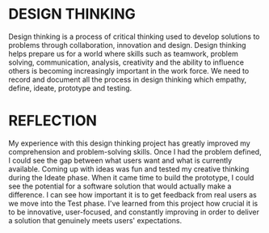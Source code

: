 # DESIGN THINKING
Design thinking is a process of critical thinking used to develop solutions to problems through collaboration, innovation and design. Design thinking helps prepare us for a world where skills such as teamwork, problem solving, communication, analysis, creativity and the ability to influence others is becoming increasingly important in the work force. We need to record and document all the process in design thinking which empathy, define, ideate, prototype and testing. 

# REFLECTION
My experience with this design thinking project has greatly improved my comprehension and problem-solving skills. Once I had the problem defined, I could see the gap between what users want and what is currently available. Coming up with ideas was fun and tested my creative thinking during the Ideate phase. When it came time to build the prototype, I could see the potential for a software solution that would actually make a difference. I can see how important it is to get feedback from real users as we move into the Test phase. I've learned from this project how crucial it is to be innovative, user-focused, and constantly improving in order to deliver a solution that genuinely meets users' expectations.
